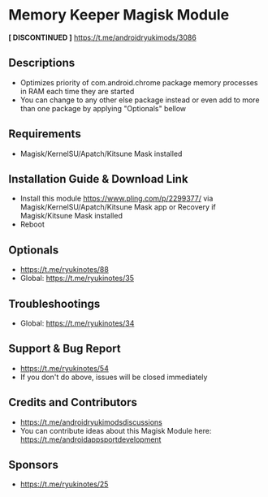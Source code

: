 # Memory Keeper Magisk Module

**[ DISCONTINUED ]** https://t.me/androidryukimods/3086

## Descriptions
- Optimizes priority of com.android.chrome package memory processes in RAM each time they are started
- You can change to any other else package instead or even add to more than one package by applying "Optionals" bellow

## Requirements
- Magisk/KernelSU/Apatch/Kitsune Mask installed

## Installation Guide & Download Link
- Install this module https://www.pling.com/p/2299377/ via Magisk/KernelSU/Apatch/Kitsune Mask app or Recovery if Magisk/Kitsune Mask installed
- Reboot

## Optionals
- https://t.me/ryukinotes/88
- Global: https://t.me/ryukinotes/35

## Troubleshootings
- Global: https://t.me/ryukinotes/34

## Support & Bug Report
- https://t.me/ryukinotes/54
- If you don't do above, issues will be closed immediately

## Credits and Contributors
- https://t.me/androidryukimodsdiscussions
- You can contribute ideas about this Magisk Module here: https://t.me/androidappsportdevelopment

## Sponsors
- https://t.me/ryukinotes/25






